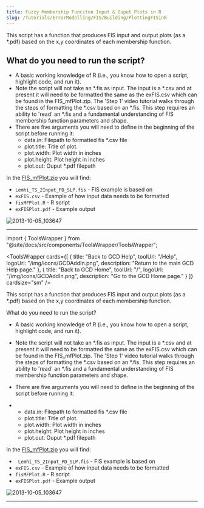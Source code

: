 ```yaml
---
title: Fuzzy Membership Funciton Input & Ouput Plots in R
slug: /Tutorials/ErrorModelling/FIS/Building/PlottingFISinR
---
```



This script has a function that produces FIS input and output plots (as a *.pdf) based on the x,y coordinates of each membership function.

## What do you need to run the script?

- A basic working knowledge of R (i.e., you know how to open a script, highlight code, and run it).
- Note the script will not take an *.fis as input. The input is a *.csv and at present it will need to be formatted the same as the exFIS.csv which can be found in the FIS_mfPlot.zip. The 'Step 1' video tutorial walks through the steps of formatting the *.csv based on an *.fis. This step requires an ability to 'read' an *.fis and a fundamental understanding of FIS membership function parameters and shape.
- There are five arguments you will need to define in the beginning of the script before running it:
  - data.in: Filepath to formatted fis *.csv file
  - plot.title: Title of plot.
  - plot.width: Plot width in inches
  - plot.height: Plot height in inches
  - plot.out: Ouput *.pdf filepath

In the [FIS_mfPlot.zip](http://etal.usu.edu/GCD/Scripts/FIS_mfPlot.zip) you will find:

- `Lemhi_TS_2Input_PD_SLP.fis` - FIS example is based on
- `exFIS.csv` - Example of how input data needs to be formatted
- `fisMFPlot.R` - R script
- `exFISPlot.pdf` - Example output

![2013-10-05_103647](/img/tutorials/2013-10-05_103647.png)

---

import { ToolsWrapper } from "@site/docs/src/components/ToolsWrapper/ToolsWrapper";

<ToolsWrapper
  cards={[
    {
      title: "Back to GCD Help",
      toolUrl: "/Help",
      logoUrl: "/img/icons/GCDAddIn.png",
      description: "Return to the main GCD Help page."
    },
    {
      title: "Back to GCD Home",
      toolUrl: "/",
      logoUrl: "/img/icons/GCDAddIn.png",
      description: "Go to the GCD Home page."
    }
  ]}
  cardsize="sm"
/>

This script has a function that produces FIS input and output plots (as a *.pdf) based on the x,y coordinates of each membership function.     

What do you need to run the script?

- A basic working knowledge of R (i.e., you know how to open a script, highlight code, and run it). 

- Note the script will not take an *.fis as input. The input is a *.csv and at present it will need to be formatted the same as the exFIS.csv which can be found in the FIS_mfPlot.zip.  The 'Step 1' video tutorial walks through the steps of formatting the *.csv based on an *.fis.  This step requires an ability to 'read' an *.fis and a fundamental understanding of FIS membership function parameters and shape.      

- There are five arguments you will need to define in the beginning of the script before running it:

- - data.in:      Filepath to formatted fis *.csv file
  - plot.title:    Title of plot.
  - plot.width:  Plot width in inches
  - plot.height: Plot height in inches
  - plot.out:      Ouput *.pdf filepath



In the [FIS_mfPlot.zip](http://etal.usu.edu/GCD/Scripts/FIS_mfPlot.zip) you will find:

- ` Lemhi_TS_2Input_PD_SLP.fis` - FIS example is based on
- `exFIS.csv` - Example of how input data needs to be formatted
- `fisMFPlot.R` - R script
- `exFISPlot.pdf` - Example output



![2013-10-05_103647](/img/tutorials/2013-10-05_103647.png)

------

